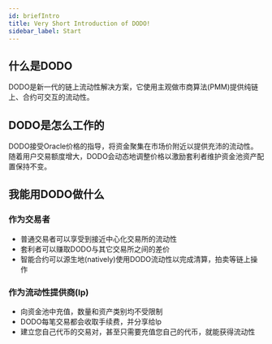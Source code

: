 ```yaml
---
id: briefIntro
title: Very Short Introduction of DODO!
sidebar_label: Start
---
```


## 什么是DODO

DODO是新一代的链上流动性解决方案，它使用主观做市商算法(PMM)提供纯链上、合约可交互的流动性。

## DODO是怎么工作的

DODO接受Oracle价格的指导，将资金聚集在市场价附近以提供充沛的流动性。随着用户交易额度增大，DODO会动态地调整价格以激励套利者维护资金池资产配置保持不变。

## 我能用DODO做什么

### 作为交易者

- 普通交易者可以享受到接近中心化交易所的流动性
- 套利者可以赚取DODO与其它交易所之间的差价
- 智能合约可以源生地(natively)使用DODO流动性以完成清算，拍卖等链上操作

### 作为流动性提供商(lp)

- 向资金池中充值，数量和资产类别均不受限制
- DODO每笔交易都会收取手续费，并分享给lp
- 建立您自己代币的交易对，甚至只需要充值您自己的代币，就能获得流动性